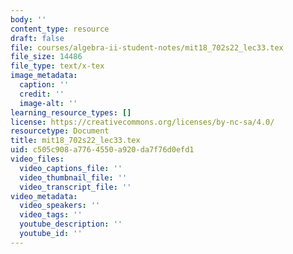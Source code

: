 ```yaml
---
body: ''
content_type: resource
draft: false
file: courses/algebra-ii-student-notes/mit18_702s22_lec33.tex
file_size: 14486
file_type: text/x-tex
image_metadata:
  caption: ''
  credit: ''
  image-alt: ''
learning_resource_types: []
license: https://creativecommons.org/licenses/by-nc-sa/4.0/
resourcetype: Document
title: mit18_702s22_lec33.tex
uid: c505c908-a776-4550-a920-da7f76d0efd1
video_files:
  video_captions_file: ''
  video_thumbnail_file: ''
  video_transcript_file: ''
video_metadata:
  video_speakers: ''
  video_tags: ''
  youtube_description: ''
  youtube_id: ''
---
```

